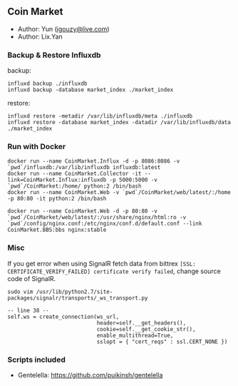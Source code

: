 Coin Market
----------------------------------------

* Author: Yun (igouzy@live.com)
* Author: Lix.Yan

### Backup & Restore Influxdb ###

backup: 

    influxd backup ./influxdb
    influxd backup -database market_index ./market_index

restore:

    influxd restore -metadir /var/lib/influxdb/meta ./influxdb
    influxd restore -database market_index -datadir /var/lib/influxdb/data ./market_index

### Run with Docker ###

    docker run --name CoinMarket.Influx -d -p 8086:8086 -v `pwd`/influxdb:/var/lib/influxdb influxdb:latest
    docker run --name CoinMarket.Collector -it --link=CoinMarket.Influx:influxdb -p 5000:5000 -v `pwd`/CoinMarket:/home/ python:2 /bin/bash
	docker run --name CoinMarket.Web -v `pwd`/CoinMarket/web/latest/:/home -p 80:80 -it python:2 /bin/bash

    docker run --name CoinMarket.Web -d -p 80:80 -v `pwd`/CoinMarket/web/latest/:/usr/share/nginx/html:ro -v `pwd`/config/nginx.conf:/etc/nginx/conf.d/default.conf --link CoinMarket.BBS:bbs nginx:stable

### Misc ###

If you get error when using SignalR fetch data from bittrex `[SSL: CERTIFICATE_VERIFY_FAILED] certificate verify failed`, change source code of SignalR.

    sudo vim /usr/lib/python2.7/site-packages/signalr/transports/_ws_transport.py

    -- line 38 --
    self.ws = create_connection(ws_url,
                                header=self.__get_headers(),
                                cookie=self.__get_cookie_str(),
                                enable_multithread=True,
                                sslopt = { "cert_reqs" : ssl.CERT_NONE })

### Scripts included ###

* Gentelella: https://github.com/puikinsh/gentelella
